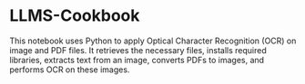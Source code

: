 # LLMS-Cookbook
This notebook uses Python to apply Optical Character Recognition (OCR) on image and PDF files. It retrieves the necessary files, installs required libraries, extracts text from an image, converts PDFs to images, and performs OCR on these images.
